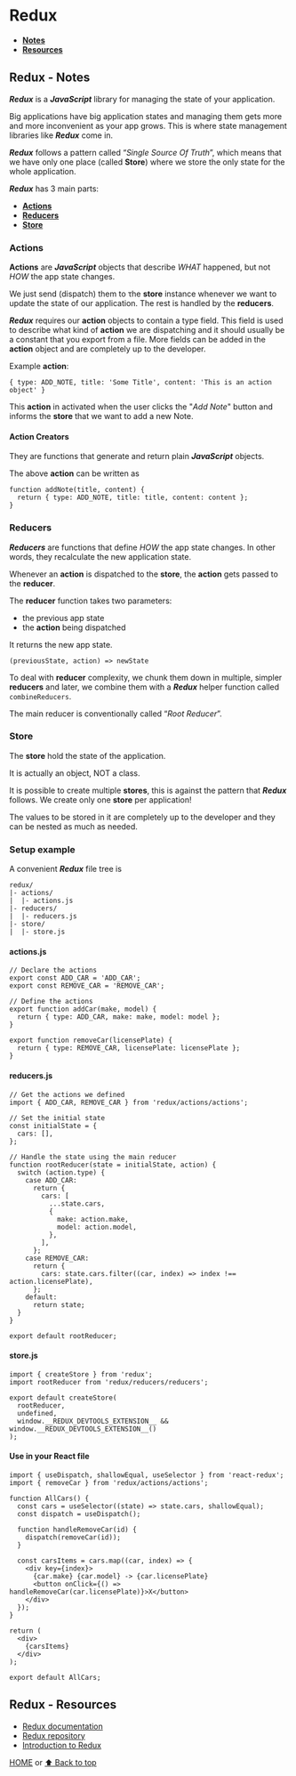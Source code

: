 # Redux

- [**Notes**](#redux---notes)
- [**Resources**](#redux---resources)

## Redux - Notes

***Redux*** is a ***JavaScript*** library for managing the state of your application.

Big applications have big application states and managing them gets more and more inconvenient as your app grows. This is where state management libraries like ***Redux*** come in.

***Redux*** follows a pattern called “*Single Source Of Truth*”, which means that we have only one place (called **Store**) where we store the only state for the whole application.

***Redux*** has 3 main parts:

- [**Actions**](#actions)
- [**Reducers**](#reducers)
- [**Store**](#store)

### Actions

**Actions** are ***JavaScript*** objects that describe *WHAT* happened, but not *HOW* the app state changes.

We just send (dispatch) them to τhe **store** instance whenever we want to update the state of our application. The rest is handled by the **reducers**.

***Redux*** requires our **action** objects to contain a type field. This field is used to describe what kind of **action** we are dispatching and it should usually be a constant that you export from a file. More fields can be added in the **action** object and are completely up to the developer.

Example **action**:

    { type: ADD_NOTE, title: 'Some Title', content: 'This is an action object' }
This **action** in activated when the user clicks the "*Add Note*" button and informs the **store** that we want to add a new Note.

#### Action Creators

They are functions that generate and return plain ***JavaScript*** objects.

The above **action** can be written as

    function addNote(title, content) {
      return { type: ADD_NOTE, title: title, content: content };
    }

### Reducers

***Reducers*** are functions that define *HOW* the app state changes. In other words, they recalculate the new application state.

Whenever an **action** is dispatched to the **store**, the **action** gets passed to the **reducer**.

The **reducer** function takes two parameters:

- the previous app state
- the **action** being dispatched

It returns the new app state.

    (previousState, action) => newState
To deal with **reducer** complexity, we chunk them down in multiple, simpler **reducers** and later, we combine them with a ***Redux*** helper function called `combineReducers`.

The main reducer is conventionally called “*Root Reducer*”.

### Store

The **store** hold the state of the application.

It is actually an object, NOT a class.

It is possible to create multiple **stores**, this is against the pattern that ***Redux*** follows. We create only one **store** per application!

The values to be stored in it are completely up to the developer and they can be nested as much as needed.

### Setup example

A convenient ***Redux*** file tree is

    redux/
    |- actions/
    |  |- actions.js
    |- reducers/
    |  |- reducers.js
    |- store/
    |  |- store.js

#### actions.js

    // Declare the actions
    export const ADD_CAR = 'ADD_CAR';
    export const REMOVE_CAR = 'REMOVE_CAR';

    // Define the actions
    export function addCar(make, model) {
      return { type: ADD_CAR, make: make, model: model };
    }

    export function removeCar(licensePlate) {
      return { type: REMOVE_CAR, licensePlate: licensePlate };
    }

#### reducers.js

    // Get the actions we defined
    import { ADD_CAR, REMOVE_CAR } from 'redux/actions/actions';

    // Set the initial state
    const initialState = {
      cars: [],
    };

    // Handle the state using the main reducer
    function rootReducer(state = initialState, action) {
      switch (action.type) {
        case ADD_CAR:
          return {
            cars: [
              ...state.cars,
              {
                make: action.make,
                model: action.model,
              },
            ],
          };
        case REMOVE_CAR:
          return {
            cars: state.cars.filter((car, index) => index !== action.licensePlate),
          };
        default:
          return state;
      }
    }

    export default rootReducer;

#### store.js

    import { createStore } from 'redux';
    import rootReducer from 'redux/reducers/reducers';

    export default createStore(
      rootReducer,
      undefined,
      window.__REDUX_DEVTOOLS_EXTENSION__ && window.__REDUX_DEVTOOLS_EXTENSION__()
    );

#### Use in your React file

    import { useDispatch, shallowEqual, useSelector } from 'react-redux';
    import { removeCar } from 'redux/actions/actions';

    function AllCars() {
      const cars = useSelector((state) => state.cars, shallowEqual);
      const dispatch = useDispatch();

      function handleRemoveCar(id) {
        dispatch(removeCar(id));
      }

      const carsItems = cars.map((car, index) => {
        <div key={index}>
          {car.make} {car.model} -> {car.licensePlate}
          <button onClick={() => handleRemoveCar(car.licensePlate)}>X</button>
        </div>
      });
    }

    return (
      <div>
        {carsItems}
      </div>
    );

    export default AllCars;

## Redux - Resources

- [Redux documentation](https://redux.js.org/introduction/getting-started)
- [Redux repository](https://github.com/reduxjs/redux)
- [Introduction to Redux](https://javascript.plainenglish.io/the-only-introduction-to-redux-and-react-redux-youll-ever-need-8ce5da9e53c6)

[HOME](https://github.com/Stratis-Dermanoutsos/Full-Stack-2021#full-stack-roadmap-2021) or [⬆ Back to top](#redux)
